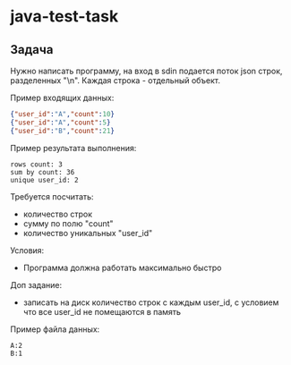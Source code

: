 # java-test-task

## Задача

Нужно написать программу, на вход в sdin подается поток json строк, разделенных "\n". Каждая строка - отдельный объект.

Пример входящих данных:

```json
{"user_id":"A","count":10}
{"user_id":"A","count":5}
{"user_id":"B","count":21}
```

Пример результата выполнения:
```
rows count: 3
sum by count: 36
unique user_id: 2
```

Требуется посчитать: 
 - количество строк
 - сумму по полю "count"
 - количество уникальных "user_id"
 
 Условия:
 - Программа должна работать максимально быстро

Доп задание:
 - записать на диск количество строк с каждым user_id, с условием что все user_id не помещаются в память

Пример файла данных:
```
A:2
B:1
```
